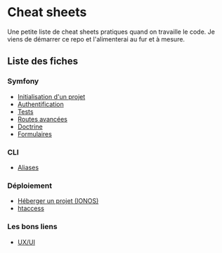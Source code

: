 # Cheat sheets

Une petite liste de cheat sheets pratiques quand on travaille le code.
Je viens de démarrer ce repo et l'alimenterai au fur et à mesure.

## Liste des fiches
### Symfony
- [Initialisation d'un projet](cheatsheets/Symfony/Symfony.md)
- [Authentification](cheatsheets/Symfony/Symfony_authentification.md)
- [Tests](cheatsheets/Symfony/Symfony_tests.md)
- [Routes avancées](cheatsheets/Symfony/Symfony_routes.md)
- [Doctrine](cheatsheets/Symfony/Symfony_doctrine.md)
- [Formulaires](cheatsheets/Symfony/Symfony_formulaires.md)

### CLI
- [Aliases](cheatsheets/CLI/aliases.md)

### Déploiement
- [Héberger un projet (IONOS)](cheatsheets/Ionos/ionos.md)
- [htaccess](cheatsheets/Ionos/htaccess.md)

### Les bons liens
- [UX/UI](cheatsheets/Les-bons-liens/design.md)